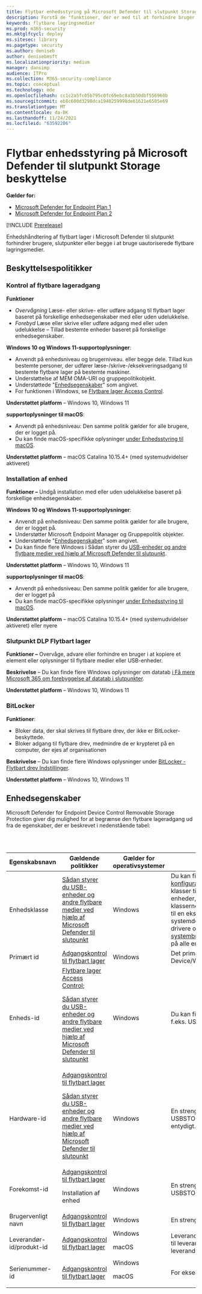 ```yaml
---
title: Flytbar enhedsstyring på Microsoft Defender til slutpunkt Storage beskyttelse
description: Forstå de "funktioner, der er med til at forhindre bruger eller maskine eller begge i at bruge uautoriserede flytbare lagringsmedier
keywords: flytbare lagringsmedier
ms.prod: m365-security
ms.mktglfcycl: deploy
ms.sitesec: library
ms.pagetype: security
ms.author: deniseb
author: denisebmsft
ms.localizationpriority: medium
manager: dansimp
audience: ITPro
ms.collection: M365-security-compliance
ms.topic: conceptual
ms.technology: mde
ms.openlocfilehash: cc1c2a5fc05b795c0fc69ebc8a3b50dbf556960b
ms.sourcegitcommit: eb8c600d3298dca1940259998de61621e6505e69
ms.translationtype: MT
ms.contentlocale: da-DK
ms.lasthandoff: 11/24/2021
ms.locfileid: "63592206"
---
```

# <a name="microsoft-defender-for-endpoint-device-control-removable-storage-protection"></a>Flytbar enhedsstyring på Microsoft Defender til slutpunkt Storage beskyttelse


**Gælder for:**
- [Microsoft Defender for Endpoint Plan 1](https://go.microsoft.com/fwlink/p/?linkid=2154037)
- [Microsoft Defender for Endpoint Plan 2](https://go.microsoft.com/fwlink/p/?linkid=2154037)

[!INCLUDE [Prerelease](../includes/prerelease.md)]

Enhedshåndtering af flytbart lager i Microsoft Defender til slutpunkt forhindrer brugere, slutpunkter eller begge i at bruge uautoriserede flytbare lagringsmedier.

## <a name="protection-policies"></a>Beskyttelsespolitikker

### <a name="removable-storage-access-control"></a>Kontrol af flytbare lageradgang

**Funktioner**

- *Overvågning* Læse- eller skrive- eller udføre adgang til flytbart lager baseret på forskellige enhedsegenskaber med eller uden udelukkelse.
- *Forebyd* Læse eller skrive eller udføre adgang med eller uden udelukkelse – Tillad bestemte enheder baseret på forskellige enhedsegenskaber.

**Windows 10 og Windows 11-supportoplysninger**:

- Anvendt på enhedsniveau og brugerniveau. eller begge dele. Tillad kun bestemte personer, der udfører læse-/skrive-/eksekveringsadgang til bestemte flytbare lager på bestemte maskiner.
- Understøttelse af MEM OMA-URI og gruppepolitikobjekt.
- Understøttede "[Enhedsegenskaber](#device-properties)" som angivet.
- For funktionen i Windows, se [Flytbare lager Access Control](device-control-removable-storage-access-control.md).

**Understøttet platform** – Windows 10, Windows 11

**supportoplysninger til macOS**:

- Anvendt på enhedsniveau: Den samme politik gælder for alle brugere, der er logget på.
- Du kan finde macOS-specifikke oplysninger [under Enhedsstyring til macOS](mac-device-control-overview.md).

**Understøttet platform** – macOS Catalina 10.15.4+ (med systemudvidelser aktiveret)


### <a name="device-installation"></a>Installation af enhed

**Funktioner –** Undgå installation med eller uden udelukkelse baseret på forskellige enhedsegenskaber.

**Windows 10 og Windows 11-supportoplysninger**:

- Anvendt på enhedsniveau: Den samme politik gælder for alle brugere, der er logget på.
- Understøtter Microsoft Endpoint Manager og Gruppepolitik objekter.
- Understøttede "[Enhedsegenskaber](#device-properties)" som angivet.
- Du kan finde flere Windows i Sådan styrer du [USB-enheder og andre flytbare medier ved hjælp af Microsoft Defender til slutpunkt](control-usb-devices-using-intune.md).

**Understøttet platform** – Windows 10, Windows 11

**supportoplysninger til macOS**:

- Anvendt på enhedsniveau: Den samme politik gælder for alle brugere, der er logget på
- Du kan finde macOS-specifikke oplysninger [under Enhedsstyring til macOS](mac-device-control-overview.md).

**Understøttet platform** – macOS Catalina 10.15.4+ (med systemudvidelser aktiveret) eller nyere

### <a name="endpoint-dlp-removable-storage"></a>Slutpunkt DLP Flytbart lager

**Funktioner –** Overvåge, advare eller forhindre en bruger i at kopiere et element eller oplysninger til flytbare medier eller USB-enheder.

**Beskrivelse** – Du kan finde flere Windows oplysninger om datatab [i Få mere Microsoft 365 om forebyggelse af datatab i slutpunkter](../../compliance/endpoint-dlp-learn-about.md).

**Understøttet platform** – Windows 10, Windows 11

### <a name="bitlocker"></a>BitLocker

**Funktioner**:

- Bloker data, der skal skrives til flytbare drev, der ikke er BitLocker-beskyttede.
- Bloker adgang til flytbare drev, medmindre de er krypteret på en computer, der ejes af organisationen

**Beskrivelse** – Du kan finde flere Windows oplysninger under [BitLocker - Flytbart drev Indstillinger](/mem/intune/protect/endpoint-security-disk-encryption-profile-settings).

**Understøttet platform** – Windows 10, Windows 11

## <a name="device-properties"></a>Enhedsegenskaber

Microsoft Defender for Endpoint Device Control Removable Storage Protection giver dig mulighed for at begrænse den flytbare lageradgang ud fra de egenskaber, der er beskrevet i nedenstående tabel:

<br/><br/>

|Egenskabsnavn|Gældende politikker|Gælder for operativsystemer|Beskrivelse|
|---|---|---|---|
|Enhedsklasse|[Sådan styrer du USB-enheder og andre flytbare medier ved hjælp af Microsoft Defender til slutpunkt](control-usb-devices-using-intune.md)|Windows|Du kan finde oplysninger om Enheds-id-formater under [Klasse til konfiguration af enhed](/windows-hardware/drivers/install/overview-of-device-setup-classes). Følgende to links indeholder en komplet liste over klasser til konfiguration af enheder. Klasserne "Systembrug" henviser mest til enheder, der leveres med en computer/computer fra [fabriksklassen](/windows-hardware/drivers/install/system-defined-device-setup-classes-available-to-vendors), mens klasserne "Leverandør" primært refererer til enheder, der kan være forbundet til en eksisterende computer/computer: Klasser til konfiguration af systemdefinerede enheder, der er tilgængelige for leverandører – Windows-drivere og systemdefinerede klasser for enhedskonfiguration reserveret til [systembrug – Windows-drivere](/windows-hardware/drivers/install/system-defined-device-setup-classes-reserved-for-system-use). **Bemærk**! Enhedsinstallation kan anvendes på alle enheder, ikke kun Flytbart lager.|
|Primært id|[Adgangskontrol til flytbart lager](device-control-removable-storage-access-control.md)|Windows|Det primære id omfatter flytbart lager og cd/dvd og Windows Portable Device/WPD.|
|Enheds-id|[Flytbare lager Access Control](device-control-removable-storage-access-control.md); <p> [Sådan styrer du USB-enheder og andre flytbare medier ved hjælp af Microsoft Defender til slutpunkt](control-usb-devices-using-intune.md)|Windows|Du kan finde oplysninger om enheds-id-formater under [Standard USB-id'er](/windows-hardware/drivers/install/standard-usb-identifiers), f.eks. USBSTOR\DISK&VEN_GENERIC&PROD_FLASH_DISK&REV_8.07|
|Hardware-id|[Adgangskontrol til flytbart lager](device-control-removable-storage-access-control.md) <p> [Sådan styrer du USB-enheder og andre flytbare medier ved hjælp af Microsoft Defender til slutpunkt](control-usb-devices-using-intune.md)|Windows|En streng identificeret enheden i systemet, f.eks. USBSTOR\DiskGeneric_Flash_Disk___8.07; **Bemærk**! Hardware-id er ikke entydigt. forskellige enheder kan have den samme værdi.|
|Forekomst-id|[Adgangskontrol til flytbart lager](device-control-removable-storage-access-control.md) <p> Installation af enhed|Windows|En streng identificerer enheden i systemet, f.eks. USBSTOR\DISK&VEN_GENERIC&PROD_FLASH_DISK&REV_8.07\8735B611&0|
|Brugervenligt navn|[Adgangskontrol til flytbart lager](device-control-removable-storage-access-control.md)|Windows|En streng, der er knyttet til enheden, f.eks. Generic Flash Disk USB-enhed|
|Leverandør-id/produkt-id|[Adgangskontrol til flytbart lager](device-control-removable-storage-access-control.md)|Windows <p> macOS|Leverandør-id er den firecifrede leverandørkode, som USB-udvalget tildeler til leverandøren. Produkt-id er den firecifrede produktkode, som leverandøren tildeler enheden. Understøttelse af jokertegn.|
|Serienummer-id|[Adgangskontrol til flytbart lager](device-control-removable-storage-access-control.md)|Windows <p> macOS |For eksempel <SerialNumberId>002324B534BCB431B000058A</SerialNumberId>|
